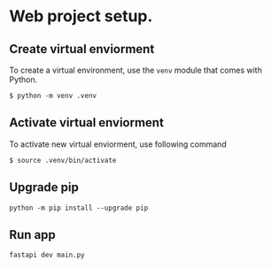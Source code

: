 # Web project setup.

## Create virtual enviorment
To create a virtual environment, use the `venv` module that comes with Python.
```
$ python -m venv .venv
```

## Activate virtual enviorment
To activate new virtual enviorment, use following command
```
$ source .venv/bin/activate
```

## Upgrade pip
```
python -m pip install --upgrade pip
```

## Run app
```
fastapi dev main.py
```